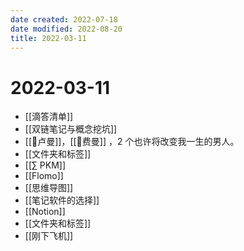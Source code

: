 ```yaml
---
date created: 2022-07-18
date modified: 2022-08-20
title: 2022-03-11
---
```


# 2022-03-11

- [[滴答清单]]
- [[双链笔记与概念挖坑]]
- [[🧑卢曼]]，[[🧑费曼]] ，2 个也许将改变我一生的男人。
- [[文件夹和标签]]
- [[∑ PKM]]
- [[Flomo]]
- [[思维导图]]
- [[笔记软件的选择]]
- [[Notion]]
- [[文件夹和标签]]
- [[刚下飞机]]
